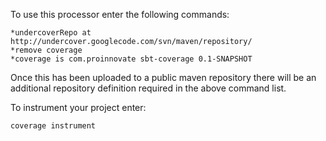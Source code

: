 To use this processor enter the following commands:

    *undercoverRepo at http://undercover.googlecode.com/svn/maven/repository/
    *remove coverage
    *coverage is com.proinnovate sbt-coverage 0.1-SNAPSHOT

Once this has been uploaded to a public maven repository there will be an additional repository definition required
in the above command list.

To instrument your project enter:

    coverage instrument

